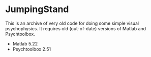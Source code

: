 # JumpingStand

This is an archive of very old code for doing some simple visual psychophysics.
It requires old (out-of-date) versions of Matlab and Psychtoolbox.

* Matlab 5.22
* Psychtoolbox 2.51
